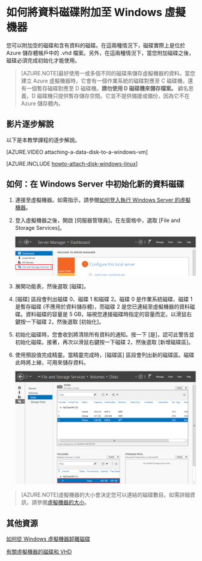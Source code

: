 <properties
	pageTitle="將磁碟附加至虛擬機器 | Microsoft Azure"
	description="了解如何將資料磁碟附加至 Azure 虛擬機器，並初始化磁碟以便開始使用。"
	services="virtual-machines, storage"
	documentationCenter=""
	authors="cynthn"
	manager="timlt"
	editor="tysonn"
	tags="azure-service-management"/>

<tags
	ms.service="virtual-machines"
	ms.workload="infrastructure-services"
	ms.tgt_pltfrm="vm-windows"
	ms.devlang="na"
	ms.topic="article"
	ms.date="07/16/2015"
	ms.author="cynthn"/>

# 如何將資料磁碟附加至 Windows 虛擬機器

您可以附加空的磁碟和含有資料的磁碟。在這兩種情況下，磁碟實際上是位於 Azure 儲存體帳戶中的 .vhd 檔案。另外，在這兩種情況下，當您附加磁碟之後，磁碟必須完成初始化才能使用。

> [AZURE.NOTE]最好使用一或多個不同的磁碟來儲存虛擬機器的資料。當您建立 Azure 虛擬機器時，它會有一個作業系統的磁碟對應至 C 磁碟機，還有一個暫存磁碟對應至 D 磁碟機。**請勿使用 D 磁碟機來儲存檔案。** 顧名思義，D 磁碟機只提供暫存儲存空間。它並不提供備援或備份，因為它不在 Azure 儲存體內。

## 影片逐步解說

以下是本教學課程的逐步解說。

[AZURE.VIDEO attaching-a-data-disk-to-a-windows-vm]

[AZURE.INCLUDE [howto-attach-disk-windows-linux](../../includes/howto-attach-disk-windows-linux.md)]

## <a id="initializeinWS"></a>如何：在 Windows Server 中初始化新的資料磁碟

1. 連接至虛擬機器。如需指示，請參閱[如何登入執行 Windows Server 的虛擬機器][logon]。

2. 登入虛擬機器之後，開啟 [伺服器管理員]。在左窗格中，選取 [File and Storage Services]。

	![開啟伺服器管理員](./media/storage-windows-attach-disk/fileandstorageservices.png)

3. 展開功能表，然後選取 [磁碟]。

4. [磁碟] 區段會列出磁碟 0、磁碟 1 和磁碟 2。磁碟 0 是作業系統磁碟、磁碟 1 是暫存磁碟 (不應用於資料儲存體)，而磁碟 2 是您已連結至虛擬機器的資料磁碟。資料磁碟的容量是 5 GB，端視您連接磁碟時指定的容量而定。以滑鼠右鍵按一下磁碟 2，然後選取 [初始化]。

5.	初始化磁碟時，您會收到將清除所有資料的通知。按一下 [是]，認可此警告並初始化磁碟。接著，再次以滑鼠右鍵按一下磁碟 2，然後選取 [新增磁碟區]。

6.	使用預設值完成精靈。當精靈完成時，[磁碟區] 區段會列出新的磁碟區。磁碟此時將上線，可用來儲存資料。

	![成功初始化磁碟區](./media/storage-windows-attach-disk/newvolumecreated.png)

> [AZURE.NOTE]虛擬機器的大小會決定您可以連結的磁碟數目。如需詳細資訊，請參閱[虛擬機器的大小](virtual-machines-size-specs.md)。

## 其他資源

[如何從 Windows 虛擬機器卸離磁碟](storage-windows-detach-disk.md)

[有關虛擬機器的磁碟和 VHD](virtual-machines-disks-vhds.md)

[logon]: virtual-machines-log-on-windows-server.md

<!---HONumber=Sept15_HO3-->